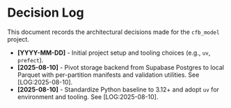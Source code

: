 # Decision Log

This document records the architectural decisions made for the `cfb_model` project.

- **[YYYY-MM-DD]** - Initial project setup and tooling choices (e.g., `uv`, `prefect`).
- **[2025-08-10]** - Pivot storage backend from Supabase Postgres to local Parquet with
  per-partition manifests and validation utilities. See [LOG:2025-08-10].
- **[2025-08-10]** - Standardize Python baseline to 3.12+ and adopt `uv` for environment and
  tooling. See [LOG:2025-08-10].
